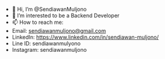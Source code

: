 - 👋 Hi, I’m @SendiawanMuljono
- 👀 I’m interested to be a Backend Developer
- 📫 How to reach me:
- Email: sendiawanmuljono@gmail.com
- LinkedIn: https://www.linkedin.com/in/sendiawan-muljono/
- Line ID: sendiawanmulyono
- Instagram: sendiawanmuljono

<!---
SendiawanMuljono/SendiawanMuljono is a ✨ special ✨ repository because its `README.md` (this file) appears on your GitHub profile.
You can click the Preview link to take a look at your changes.
--->
